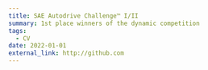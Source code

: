 ```yaml
---
title: SAE Autodrive Challenge™ I/II
summary: 1st place winners of the dynamic competition
tags:
  - CV
date: 2022-01-01
external_link: http://github.com
---
```

